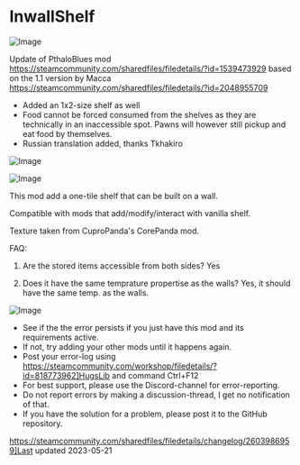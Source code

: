 # InwallShelf

![Image](https://i.imgur.com/buuPQel.png)

Update of PthaloBlues mod
https://steamcommunity.com/sharedfiles/filedetails/?id=1539473929
based on the 1.1 version by Macca
https://steamcommunity.com/sharedfiles/filedetails/?id=2048955709

- Added an 1x2-size shelf as well
- Food cannot be forced consumed from the shelves as they are technically in an inaccessible spot. Pawns will however still pickup and eat food by themselves.
- Russian translation added, thanks Tkhakiro

![Image](https://i.imgur.com/pufA0kM.png)

	
![Image](https://i.imgur.com/Z4GOv8H.png)

This mod add a one-tile shelf that can be built on a wall.

Compatible with mods that add/modify/interact with vanilla shelf.

Texture taken from CuproPanda's CorePanda mod.

FAQ:

1. Are the stored items accessible from both sides?
Yes

2. Does it have the same temprature propertise as the walls?
Yes, it should have the same temp. as the walls.

![Image](https://i.imgur.com/PwoNOj4.png)



-  See if the the error persists if you just have this mod and its requirements active.
-  If not, try adding your other mods until it happens again.
-  Post your error-log using https://steamcommunity.com/workshop/filedetails/?id=818773962]HugsLib and command Ctrl+F12
-  For best support, please use the Discord-channel for error-reporting.
-  Do not report errors by making a discussion-thread, I get no notification of that.
-  If you have the solution for a problem, please post it to the GitHub repository.




https://steamcommunity.com/sharedfiles/filedetails/changelog/2603986959]Last updated 2023-05-21
